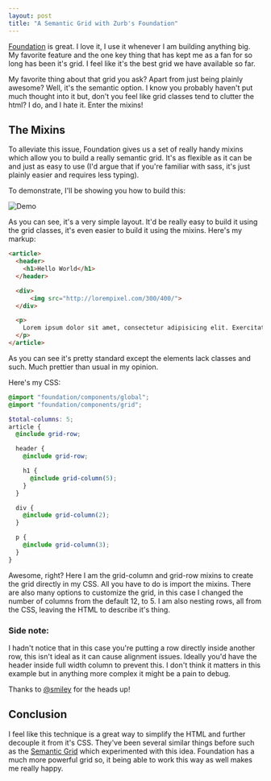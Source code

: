 ```yaml
---
layout: post
title: "A Semantic Grid with Zurb's Foundation"
---
```


<p><a href="http://foundation.zurb.com">Foundation</a> is great. I love it, I use it whenever I am building anything big. My favorite feature and the one key thing that has kept me as a fan for so long has been it's grid. I feel like it's the best grid we have available so far.</p>

<p>
    My favorite thing about that grid you ask? Apart from just being plainly awesome? Well, it's the semantic option. I know you probably haven't put much thought into it but, don't you feel like grid classes tend to clutter the html? I do, and I hate it. Enter the mixins!
</p>

<h2>The Mixins</h2>
<p>
    To alleviate this issue, Foundation gives us a set of really handy mixins which allow you to build a really semantic grid. It's as flexible as it can be and just as easy to use (I'd argue that if you're familiar with sass, it's just plainly easier and requires less typing).
</p>

<p>To demonstrate, I'll be showing you how to build this:</p>
<div>
    <img src="http://f.cl.ly/items/08411t3C1f393p3W2B0G/Screen%20Shot%202013-10-11%20at%2012.45.18%20PM.png" alt="Demo">
</div>

<p>As you can see, it's a very simple layout. It'd be really easy to build it using the grid classes, it's even easier to build it using the mixins. Here's my markup:</p>

``` html
<article>
  <header>
    <h1>Hello World</h1>
  </header>

  <div>
      <img src="http://lorempixel.com/300/400/">
  </div>

  <p>
    Lorem ipsum dolor sit amet, consectetur adipisicing elit. Exercitationem, voluptatibus, deserunt, facilis iusto sapiente impedit praesentium laudantium minus voluptas numquam incidunt corrupti sequi laboriosam magnam officia perspiciatis quas quam quaerat!
  </p>
</article>
```
<p>As you can see it's pretty standard except the elements lack classes and such. Much prettier than usual in my opinion.</p>

<p>Here's my CSS:</p>

``` scss
@import "foundation/components/global";
@import "foundation/components/grid";

$total-columns: 5;
article {
  @include grid-row;

  header {
    @include grid-row;

    h1 {
      @include grid-column(5);
    }
  }

  div {
    @include grid-column(2);
  }

  p {
    @include grid-column(3);
  }
}
```

<p>Awesome, right? Here I am the grid-column and grid-row mixins to create the grid directly in my CSS. All you have to do is import the mixins. There are also many options to customize the grid, in this case I changed the number of columns from the default 12, to 5. I am also nesting rows, all from the CSS, leaving the HTML to describe it's thing. </p>

<h3>Side note:</h3>
<p>I hadn't notice that in this case you're putting a row directly inside another row, this isn't ideal as it can cause alignment issues. Ideally you'd have the header inside full width column to prevent this. I don't think it matters in this example but in anything more complex it might be a pain to debug.</p>

<p>Thanks to <a href="https://twitter.com/smiley">@smiley</a> for the heads up!</p>

<h2>Conclusion</h2>
<p>I feel like this technique is a great way to simplify the HTML and further decouple it from it's CSS. They've been several similar things before such as the <a href="http://semantic.gs/">Semantic Grid</a> which experimented with this idea. Foundation has a much more powerful grid so, it being able to work this way as well makes me really happy.</p>
